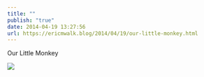 ```yaml
---
title: ""
publish: "true"
date: 2014-04-19 13:27:56
url: https://ericmwalk.blog/2014/04/19/our-little-monkey.html
---
```


Our Little Monkey

![](https://ericmwalk.blog/uploads/2022/44a8ab2db9.jpg)